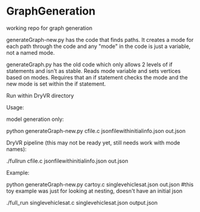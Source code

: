# GraphGeneration
working repo for graph generation

generateGraph-new.py has the code that finds paths. It creates a mode for each path through the code and any "mode" in the code is just a variable, not a named mode. 


generateGraph.py has the old code which only allows 2 levels of if statements and isn't as stable. Reads mode variable and sets vertices based on modes. Requires that an if statement checks the mode and the new mode is set within the if statement.



Run within DryVR directory

Usage:

model generation only:

python generateGraph-new.py cfile.c jsonfilewithinitialinfo.json out.json


DryVR pipeline (this may not be ready yet, still needs work with mode names):

./fullrun cfile.c jsonfilewithinitialinfo.json out.json




Example:

python generateGraph-new.py cartoy.c singlevehiclesat.json out.json #this toy example was just for looking at nesting, doesn't have an initial json

./full_run singlevehiclesat.c singlevehiclesat.json output.json

